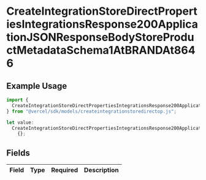 # CreateIntegrationStoreDirectPropertiesIntegrationsResponse200ApplicationJSONResponseBodyStoreProductMetadataSchema1AtBRANDAt8646

## Example Usage

```typescript
import {
  CreateIntegrationStoreDirectPropertiesIntegrationsResponse200ApplicationJSONResponseBodyStoreProductMetadataSchema1AtBRANDAt8646,
} from "@vercel/sdk/models/createintegrationstoredirectop.js";

let value:
  CreateIntegrationStoreDirectPropertiesIntegrationsResponse200ApplicationJSONResponseBodyStoreProductMetadataSchema1AtBRANDAt8646 =
    {};
```

## Fields

| Field       | Type        | Required    | Description |
| ----------- | ----------- | ----------- | ----------- |